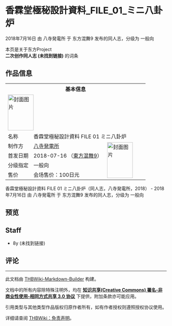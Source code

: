 # 香霖堂極秘設計資料_FILE_01_ミニ八卦炉

<!-- source html: G:\repos\THBWiki-Markdown-Builder\THBWikiMarkdown\Temp\main\0\06\ns0%3A%E9%A6%99%E9%9C%96%E5%A0%82%E6%A5%B5%E7%A7%98%E8%A8%AD%E8%A8%88%E8%B3%87%E6%96%99_FILE_01_%E3%83%9F%E3%83%8B%E5%85%AB%E5%8D%A6%E7%82%89.html -->

2018年7月16日 由 八寺発電所 于 东方混舞9 发布的同人志，分级为 一般向

本页是关于东方Project  
 **二次创作同人志 (未找到链接)** 的词条

## 作品信息

<table><tbody><tr><th colspan="3">基本信息</th></tr><tr><td class="cover-artwork-mobile" colspan="2"><a href="./文件-香霖堂極秘設計資料_FILE_01_ミニ八卦炉封面.jpg.md" class="image" title="封面图片"><img alt="封面图片" src="https://upload.thwiki.cc/thumb/6/6d/%E9%A6%99%E9%9C%96%E5%A0%82%E6%A5%B5%E7%A7%98%E8%A8%AD%E8%A8%88%E8%B3%87%E6%96%99_FILE_01_%E3%83%9F%E3%83%8B%E5%85%AB%E5%8D%A6%E7%82%89%E5%B0%81%E9%9D%A2.jpg/80px-%E9%A6%99%E9%9C%96%E5%A0%82%E6%A5%B5%E7%A7%98%E8%A8%AD%E8%A8%88%E8%B3%87%E6%96%99_FILE_01_%E3%83%9F%E3%83%8B%E5%85%AB%E5%8D%A6%E7%82%89%E5%B0%81%E9%9D%A2.jpg" decoding="async" loading="lazy" width="80" height="112" srcset="https://upload.thwiki.cc/thumb/6/6d/%E9%A6%99%E9%9C%96%E5%A0%82%E6%A5%B5%E7%A7%98%E8%A8%AD%E8%A8%88%E8%B3%87%E6%96%99_FILE_01_%E3%83%9F%E3%83%8B%E5%85%AB%E5%8D%A6%E7%82%89%E5%B0%81%E9%9D%A2.jpg/120px-%E9%A6%99%E9%9C%96%E5%A0%82%E6%A5%B5%E7%A7%98%E8%A8%AD%E8%A8%88%E8%B3%87%E6%96%99_FILE_01_%E3%83%9F%E3%83%8B%E5%85%AB%E5%8D%A6%E7%82%89%E5%B0%81%E9%9D%A2.jpg 1.5x, https://upload.thwiki.cc/thumb/6/6d/%E9%A6%99%E9%9C%96%E5%A0%82%E6%A5%B5%E7%A7%98%E8%A8%AD%E8%A8%88%E8%B3%87%E6%96%99_FILE_01_%E3%83%9F%E3%83%8B%E5%85%AB%E5%8D%A6%E7%82%89%E5%B0%81%E9%9D%A2.jpg/160px-%E9%A6%99%E9%9C%96%E5%A0%82%E6%A5%B5%E7%A7%98%E8%A8%AD%E8%A8%88%E8%B3%87%E6%96%99_FILE_01_%E3%83%9F%E3%83%8B%E5%85%AB%E5%8D%A6%E7%82%89%E5%B0%81%E9%9D%A2.jpg 2x" data-file-width="733" data-file-height="1024"></a></td>
</tr><tr><td class="label">名称</td><td colspan="2"> 香霖堂極秘設計資料 FILE 01 ミニ八卦炉 </td></tr><tr><td class="label">制作方</td><td><a href="./八寺発電所.md" title="八寺発電所">八寺発電所</a></td><td class="cover-artwork" rowspan="4" style="min-width:112px;"><a href="./文件-香霖堂極秘設計資料_FILE_01_ミニ八卦炉封面.jpg.md" class="image" title="封面图片"><img alt="封面图片" src="https://upload.thwiki.cc/thumb/6/6d/%E9%A6%99%E9%9C%96%E5%A0%82%E6%A5%B5%E7%A7%98%E8%A8%AD%E8%A8%88%E8%B3%87%E6%96%99_FILE_01_%E3%83%9F%E3%83%8B%E5%85%AB%E5%8D%A6%E7%82%89%E5%B0%81%E9%9D%A2.jpg/80px-%E9%A6%99%E9%9C%96%E5%A0%82%E6%A5%B5%E7%A7%98%E8%A8%AD%E8%A8%88%E8%B3%87%E6%96%99_FILE_01_%E3%83%9F%E3%83%8B%E5%85%AB%E5%8D%A6%E7%82%89%E5%B0%81%E9%9D%A2.jpg" decoding="async" loading="lazy" width="80" height="112" srcset="https://upload.thwiki.cc/thumb/6/6d/%E9%A6%99%E9%9C%96%E5%A0%82%E6%A5%B5%E7%A7%98%E8%A8%AD%E8%A8%88%E8%B3%87%E6%96%99_FILE_01_%E3%83%9F%E3%83%8B%E5%85%AB%E5%8D%A6%E7%82%89%E5%B0%81%E9%9D%A2.jpg/120px-%E9%A6%99%E9%9C%96%E5%A0%82%E6%A5%B5%E7%A7%98%E8%A8%AD%E8%A8%88%E8%B3%87%E6%96%99_FILE_01_%E3%83%9F%E3%83%8B%E5%85%AB%E5%8D%A6%E7%82%89%E5%B0%81%E9%9D%A2.jpg 1.5x, https://upload.thwiki.cc/thumb/6/6d/%E9%A6%99%E9%9C%96%E5%A0%82%E6%A5%B5%E7%A7%98%E8%A8%AD%E8%A8%88%E8%B3%87%E6%96%99_FILE_01_%E3%83%9F%E3%83%8B%E5%85%AB%E5%8D%A6%E7%82%89%E5%B0%81%E9%9D%A2.jpg/160px-%E9%A6%99%E9%9C%96%E5%A0%82%E6%A5%B5%E7%A7%98%E8%A8%AD%E8%A8%88%E8%B3%87%E6%96%99_FILE_01_%E3%83%9F%E3%83%8B%E5%85%AB%E5%8D%A6%E7%82%89%E5%B0%81%E9%9D%A2.jpg 2x" data-file-width="733" data-file-height="1024"></a></td>
</tr><tr><td class="label">首发日期</td><td>2018-07-16&#160;（<a href="/展会作品列表?e=%E4%B8%9C%E6%96%B9%E6%B7%B7%E8%88%9E%239">東方混舞9</a>）</td></tr><tr><td class="label">分级指定</td><td>一般向</td></tr><tr><td class="label">售价</td><td>会场售价：100日元</td></tr></tbody></table>

香霖堂極秘設計資料 FILE 01 ミニ八卦炉（同人志，八寺発電所，2018） - 2018年7月16日 由 八寺発電所 于 东方混舞9 发布的同人志，分级为 一般向

## 预览

## Staff
- 8y (未找到链接)


## 评论




---

此文档由 [THBWiki-Markdown-Builder](https://github.com/Delsin-Yu/THBWiki-Markdown-Builder) 构建。

文档中的所有内容除特殊注明外，均在 [**知识共享(Creative Commons) 署名-非商业性使用-相同方式共享 3.0 协议**](https://creativecommons.org/licenses/by-sa/3.0/deed.zh-hans) 下提供，附加条款亦可能应用。

引用类型与其他类型作品版权归原作者所有，如有作者授权则遵照授权协议使用。

详细请查阅 [THBWiki：免责声明](https://thbwiki.cc/THBWiki:%E5%85%8D%E8%B4%A3%E5%A3%B0%E6%98%8E)。

